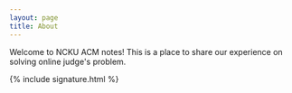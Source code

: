 ```yaml
---
layout: page
title: About
---
```

Welcome to NCKU ACM notes! This is a place to share our experience on solving online judge's problem.

{% include signature.html %}